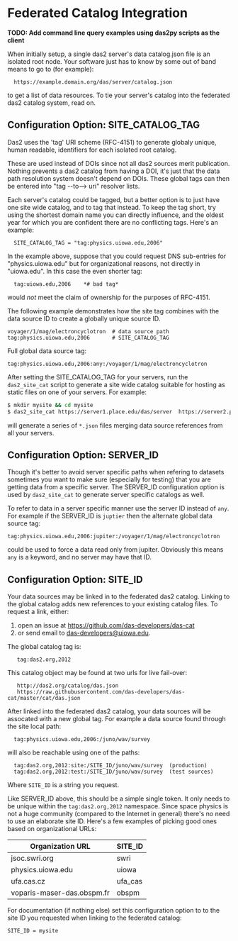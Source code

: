 # Federated Catalog Integration

**TODO: Add command line query examples using das2py scripts as the client**

When initially setup, a single das2 server's data catalog.json file is an
isolated root node.  Your software just has to know by some out of band
means to go to (for example):
```
  https://example.domain.org/das/server/catalog.json
```
to get a list of data resources.  To tie your server's catalog into the 
federated das2 catalog system, read on.

## Configuration Option: SITE_CATALOG_TAG

Das2 uses the 'tag' URI scheme (RFC-4151) to generate globaly unique, human
readable, identifiers for each isolated root catalog. 

These are used instead of DOIs since not all das2 sources merit publication. 
Nothing  prevents a das2 catalog from having a DOI, it's just that the data
path resolution system doesn't depend on DOIs.  These global tags can then 
be entered into "tag --to--> uri" resolver lists.  

Each server's catalog could be tagged, but a better option is to just have
one site wide catalog, and to tag that instead.  To keep the tag short, try
using the shortest domain name you can directly influence, and the oldest
year for which you are confident there are no conflicting tags.  Here's an
example:
```
  SITE_CATALOG_TAG = "tag:physics.uiowa.edu,2006"
```
In the example above, suppose that you could request DNS sub-entries for
"physics.uiowa.edu" but for organizational reasons, not directly in
"uiowa.edu".  In this case the even shorter tag:
```
  tag:uiowa.edu,2006    *# bad tag*
```
would *not* meet the claim of ownership for the purposes of RFC-4151. 

The following example demonstrates how the site tag combines with the
data source ID to create a globally unique source ID.
```
voyager/1/mag/electroncyclotron  # data source path
tag:physics.uiowa.edu,2006       # SITE_CATALOG_TAG
```
Full global data source tag:
```
tag:physics.uiowa.edu,2006:any:/voyager/1/mag/electroncyclotron
```

After setting the SITE_CATALOG_TAG for your servers, run the `das2_site_cat`
script to generate a site wide catalog suitable for hosting as static files
on one of your servers.  For example:

```bash
$ mkdir mysite && cd mysite
$ das2_site_cat https://server1.place.edu/das/server  https://server2.place.edu/das/server
```

will generate a series of `*.json` files merging data source references from
all your servers.

## Configuration Option: SERVER_ID

Though it's better to avoid server specific paths when refering to datasets
sometimes you want to make sure (especially for testing) that you are getting
data from a specific server.  The SERVER_ID configuration option is used by
`das2_site_cat` to generate server specific catalogs as well.  

To refer to data in a server specific manner use the server ID instead of 
`any`.  For example if the SERVER_ID is `juptier` then the alternate global
data source tag:
```
tag:physics.uiowa.edu,2006:jupiter:/voyager/1/mag/electroncyclotron
```
could be used to force a data read only from jupiter.  Obviously this means
`any` is a keyword, and no server may have that ID.

## Configuration Option: SITE_ID

Your data sources may be linked in to the federated das2 catalog.  Linking
to the global catalog adds new references to your existing catalog files.
To request a link, either:

   1) open an issue at  https://github.com/das-developers/das-cat
   2) or send email to  das-developers@uiowa.edu.  

The global catalog tag is:
```
   tag:das2.org,2012
```
This catalog object may be found at two urls for live fail-over:
```
   http://das2.org/catalog/das.json
   https://raw.githubusercontent.com/das-developers/das-cat/master/cat/das.json
```

After linked into the federated das2 catalog, your data sources will 
be assocated with a new global tag.  For example a data source found
through the site local path:
```
  tag:physics.uiowa.edu,2006:/juno/wav/survey
```
will also be reachable using one of the paths:
```
  tag:das2.org,2012:site:/SITE_ID/juno/wav/survey  (production)
  tag:das2.org,2012:test:/SITE_ID/juno/wav/survey  (test sources)
```
Where `SITE_ID` is a string you request.

Like SERVER_ID above, this should be a simple single token.  It only needs to
be unique within the `tag:das2.org,2012` namespace.  Since space physics is
not a huge community (compared to the Internet in general) there's no need to
use an elaborate site ID.  Here's a few examples of picking good ones based
on organizational URLs:

| Organization URL           | SITE_ID  |
|----------------------------|----------|
| jsoc.swri.org              |  swri    |
| physics.uiowa.edu          |  uiowa   |
| ufa.cas.cz                 |  ufa_cas |
| voparis-maser-das.obspm.fr |  obspm   |

For documentation (if nothing else) set this configuration option to to the
site ID you requested when linking to the federated catalog:
```
SITE_ID = mysite
```
